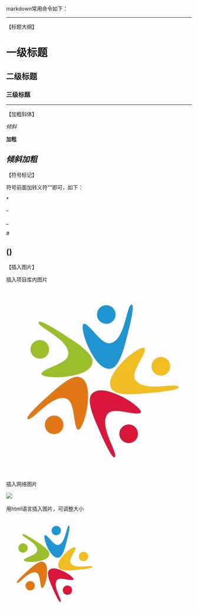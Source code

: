 markdown常用命令如下：
***
【标题大纲】

# 一级标题
## 二级标题
### 三级标题
---
【加粗斜体】

*倾斜*

**加粗**

***倾斜加粗***
---
【符号标记】

符号前面加转义符"\"即可，如下：

\*

\-

\_

\#

\()
---
【插入图片】

插入项目库内图片

![](/timg5.png)

插入网络图片

![](http://img0.iplant.cn/image61/b/1633320.jpg)

用html语言插入图片，可调整大小

<img src="https://github.com/Eksi123/Codebase/blob/main/timg5.png" width="50%">
